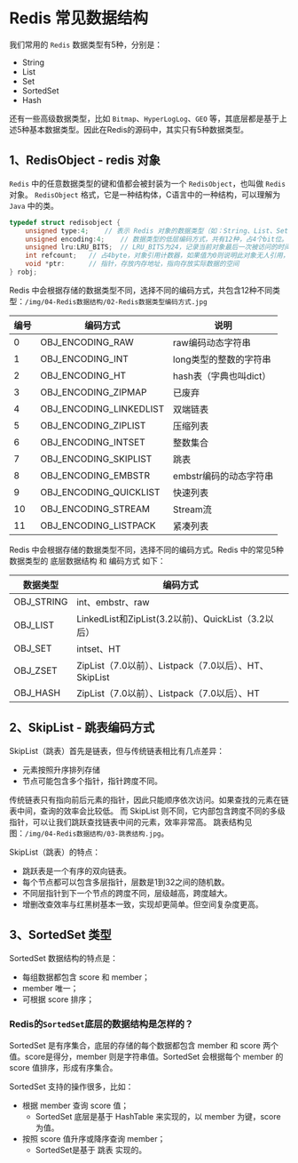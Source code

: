 # Redis 常见数据结构
我们常用的 `Redis` 数据类型有5种，分别是：
- String
- List
- Set 
- SortedSet
- Hash

还有一些高级数据类型，比如 `Bitmap`、`HyperLogLog`、`GEO` 等，其底层都是基于上述5种基本数据类型。因此在Redis的源码中，其实只有5种数据类型。

## 1、RedisObject - redis 对象
`Redis` 中的任意数据类型的键和值都会被封装为一个 `RedisObject`，也叫做 `Redis` 对象。
`RedisObject` 格式，它是一种结构体，C语言中的一种结构，可以理解为 `Java` 中的类。

```C
typedef struct redisobject {
    unsigned type:4;    // 表示 Redis 对象的数据类型（如：String、List、Set、zset、hash），占4个bit位。
    unsigned encoding:4;    // 数据类型的低层编码方式，共有12种，占4个bit位。
    unsigned lru:LRU_BITS;  // LRU_BITS为24，记录当前对象最后一次被访问的时间，占24个bit位，便于判断空闲时间太久的key
    int refcount;   // 占4byte，对象引用计数器，如果值为0则说明此对象无人引用，可以被回收
    void *ptr:      // 指针，存放内存地址，指向存放实际数据的空间
} robj;
```

Redis 中会根据存储的数据类型不同，选择不同的编码方式，共包含12种不同类型：`/img/04-Redis数据结构/02-Redis数据类型编码方式.jpg`

| 编号 | 编码方式                | 说明              |
| ---- | ----------------------- |-----------------|
| 0    | OBJ_ENCODING_RAW        | raw编码动态字符串      |
| 1    | OBJ_ENCODING_INT        | long类型的整数的字符串   |
| 2    | OBJ_ENCODING_HT         | hash表（字典也叫dict） |
| 3    | OBJ_ENCODING_ZIPMAP     | 已废弃             |
| 4    | OBJ_ENCODING_LINKEDLIST | 双端链表            |
| 5    | OBJ_ENCODING_ZIPLIST    | 压缩列表            |
| 6    | OBJ_ENCODING_INTSET     | 整数集合            |
| 7    | OBJ_ENCODING_SKIPLIST   | 跳表              |
| 8    | OBJ_ENCODING_EMBSTR     | embstr编码的动态字符串  |
| 9    | OBJ_ENCODING_QUICKLIST  | 快速列表            |
| 10   | OBJ_ENCODING_STREAM     | Stream流         |
| 11   | OBJ_ENCODING_LISTPACK   | 紧凑列表            |

Redis 中会根据存储的数据类型不同，选择不同的编码方式。Redis 中的常见5种 数据类型的 底层数据结构 和 编码方式 如下：

| 数据类型       | 编码方式                                              |
|------------| ----------------------------------------------------- |
| OBJ_STRING | int、embstr、raw                                      |
| OBJ_LIST       | LinkedList和ZipList(3.2以前)、QuickList（3.2以后）    |
| OBJ_SET        | intset、HT                                            |
| OBJ_ZSET       | ZipList（7.0以前）、Listpack（7.0以后）、HT、SkipList |
| OBJ_HASH       | ZipList（7.0以前）、Listpack（7.0以后）、HT           |

## 2、SkipList - 跳表编码方式

SkipList（跳表）首先是链表，但与传统链表相比有几点差异： 
- 元素按照升序排列存储
- 节点可能包含多个指针，指针跨度不同。

传统链表只有指向前后元素的指针，因此只能顺序依次访问。如果查找的元素在链表中间，查询的效率会比较低。
而 SkipList 则不同，它内部包含跨度不同的多级指针，可以让我们跳跃查找链表中间的元素，效率非常高。
跳表结构见图：`/img/04-Redis数据结构/03-跳表结构.jpg`。

SkipList（跳表）的特点：
- 跳跃表是一个有序的双向链表。
- 每个节点都可以包含多层指针，层数是1到32之间的随机数。
- 不同层指针到下一个节点的跨度不同，层级越高，跨度越大。
- 增删改查效率与红黑树基本一致，实现却更简单。但空间复杂度更高。


## 3、SortedSet 类型
SortedSet 数据结构的特点是：
- 每组数据都包含 score 和 member； 
- member 唯一；
- 可根据 score 排序；

### Redis的`SortedSet`底层的数据结构是怎样的？

SortedSet 是有序集合，底层的存储的每个数据都包含 member 和 score 两个值。score是得分，member 则是字符串值。SortedSet 会根据每个 member 的 score 值排序，形成有序集合。

SortedSet 支持的操作很多，比如：
- 根据 member 查询 score 值；
  - SortedSet 底层是基于 HashTable 来实现的，以 member 为键，score 为值。
- 按照 score 值升序或降序查询 member；
  - SortedSet是基于 跳表 实现的。


